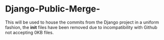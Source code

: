 # Django-Public-Merge-
This will be used to house the commits from the Django project in a uniform fashion, the __init__ files have been removed due to incompatibility with Github not accepting 0KB files.
